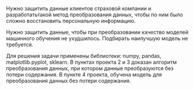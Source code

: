 Нужно защитить данные клиентов страховой компании и разработатьтакой метод преобразования данных, чтобы по ним было сложно восстановить персональную информацию. 

Нужно защитить данные, чтобы при преобразовании качество моделей машинного обучения не ухудшилось. Подбирать наилучшую модель не требуется.

Для решения задачи применены библиотеки:  numpy, pandas, matplotlib.pyplot, sklearn.
В пунктах проекта 2 и 3 доказан алгоритм преобразования данных, при котором данные преобразуются без потери содержания.
В пункте 4 проекта, обучена модель для преобразования данных без потери содержания.
